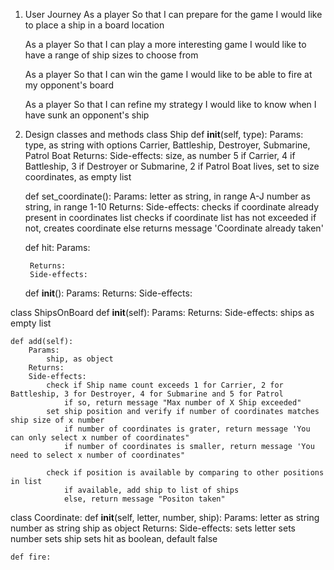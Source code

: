 1. User Journey
    As a player
    So that I can prepare for the game
    I would like to place a ship in a board location

    As a player
    So that I can play a more interesting game
    I would like to have a range of ship sizes to choose from

    As a player
    So that I can win the game
    I would like to be able to fire at my opponent's board

    As a player
    So that I can refine my strategy
    I would like to know when I have sunk an opponent's ship

2. Design classes and methods
class Ship
    def __init__(self, type):
        Params:
            type, as string with options Carrier, Battleship, Destroyer, Submarine, Patrol Boat
        Returns:
        Side-effects:
            size, as number 5 if Carrier, 4 if Battleship, 3 if Destroyer or Submarine, 2 if Patrol Boat
            lives, set to size
            coordinates, as empty list

    def set_coordinate():
        Params:
            letter as string, in range A-J
            number as string, in range 1-10
        Returns:
        Side-effects:
            checks if coordinate already present in coordinates list
            checks if coordinate list has not exceeded 
            if not, creates coordinate
            else returns message 'Coordinate already taken'

    def hit:
        Params:

        Returns:
        Side-effects:
    
    def __init__():
        Params:
        Returns:
        Side-effects:

class ShipsOnBoard
    def __init__(self):
        Params:
        Returns:
        Side-effects:
            ships as empty list
    
    def add(self):
        Params:
            ship, as object
        Returns:
        Side-effects:
            check if Ship name count exceeds 1 for Carrier, 2 for Battleship, 3 for Destroyer, 4 for Submarine and 5 for Patrol
                if so, return message "Max number of X Ship exceeded"
            set ship position and verify if number of coordinates matches ship size of x number
                if number of coordinates is grater, return message 'You can only select x number of coordinates"
                if number of coordinates is smaller, return message 'You need to select x number of coordinates"
            
            check if position is available by comparing to other positions in list
                if available, add ship to list of ships
                else, return message "Positon taken"


class Coordinate:
    def __init__(self, letter, number, ship):
        Params:
            letter as string
            number as string
            ship as object
        Returns:
        Side-effects:
            sets letter
            sets number
            sets ship
            sets hit as boolean, default false

    def fire:
        

        
    